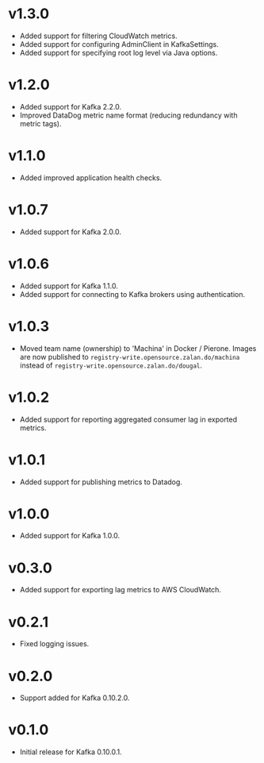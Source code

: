 # v1.3.0

- Added support for filtering CloudWatch metrics.
- Added support for configuring AdminClient in KafkaSettings.
- Added support for specifying root log level via Java options.

# v1.2.0

- Added support for Kafka 2.2.0.
- Improved DataDog metric name format (reducing redundancy with metric tags).

# v1.1.0

- Added improved application health checks.

# v1.0.7

- Added support for Kafka 2.0.0.

# v1.0.6

- Added support for Kafka 1.1.0.
- Added support for connecting to Kafka brokers using authentication.

# v1.0.3

- Moved team name (ownership) to 'Machina' in Docker / Pierone. Images are now published to `registry-write.opensource.zalan.do/machina` instead of `registry-write.opensource.zalan.do/dougal`.

# v1.0.2

- Added support for reporting aggregated consumer lag in exported metrics.

# v1.0.1

- Added support for publishing metrics to Datadog.

# v1.0.0

- Added support for Kafka 1.0.0.

# v0.3.0

- Added support for exporting lag metrics to AWS CloudWatch.

# v0.2.1

- Fixed logging issues.

# v0.2.0

- Support added for Kafka 0.10.2.0.

# v0.1.0

- Initial release for Kafka 0.10.0.1.